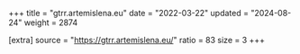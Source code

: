 +++
title = "gtrr.artemislena.eu"
date = "2022-03-22"
updated = "2024-08-24"
weight = 2874

[extra]
source = "https://gtrr.artemislena.eu/"
ratio = 83
size = 3
+++
